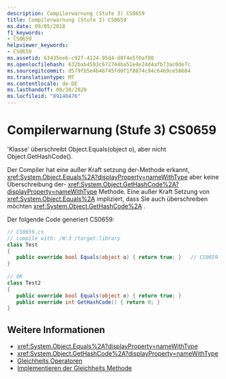 ```yaml
---
description: Compilerwarnung (Stufe 3) CS0659
title: Compilerwarnung (Stufe 3) CS0659
ms.date: 09/05/2018
f1_keywords:
- CS0659
helpviewer_keywords:
- CS0659
ms.assetid: 63435ee6-c92f-4124-95d4-d8f4e5f0af80
ms.openlocfilehash: 632bab4593c672744ba51e4e24d4afb73ac0de7c
ms.sourcegitcommit: d579fb5e4b46745fd0f1f8874c94c6469ce58604
ms.translationtype: MT
ms.contentlocale: de-DE
ms.lasthandoff: 08/30/2020
ms.locfileid: "89140476"
---
```

# <a name="compiler-warning-level-3-cs0659"></a>Compilerwarnung (Stufe 3) CS0659

'Klasse' überschreibt Object.Equals(object o), aber nicht Object.GetHashCode().  

Der Compiler hat eine außer Kraft setzung der-Methode erkannt, <xref:System.Object.Equals%2A?displayProperty=nameWithType> aber keine Überschreibung der- <xref:System.Object.GetHashCode%2A?displayProperty=nameWithType> Methode. Eine außer Kraft Setzung von <xref:System.Object.Equals%2A> impliziert, dass Sie auch überschreiben möchten <xref:System.Object.GetHashCode%2A> .  

Der folgende Code generiert CS0659:  

```csharp
// CS0659.cs  
// compile with: /W:3 /target:library  
class Test
{  
   public override bool Equals(object o) { return true; }   // CS0659  
}  
  
// OK  
class Test2  
{  
   public override bool Equals(object o) { return true; }  
   public override int GetHashCode() { return 0; }  
}  
```

## <a name="see-also"></a>Weitere Informationen

- <xref:System.Object.Equals%2A?displayProperty=nameWithType>
- <xref:System.Object.GetHashCode%2A?displayProperty=nameWithType>
- [Gleichheits Operatoren](../../standard/design-guidelines/equality-operators.md)
- [Implementieren der Gleichheits Methode](https://docs.microsoft.com/previous-versions/dotnet/netframework-4.0/336aedhh(v=vs.100))
